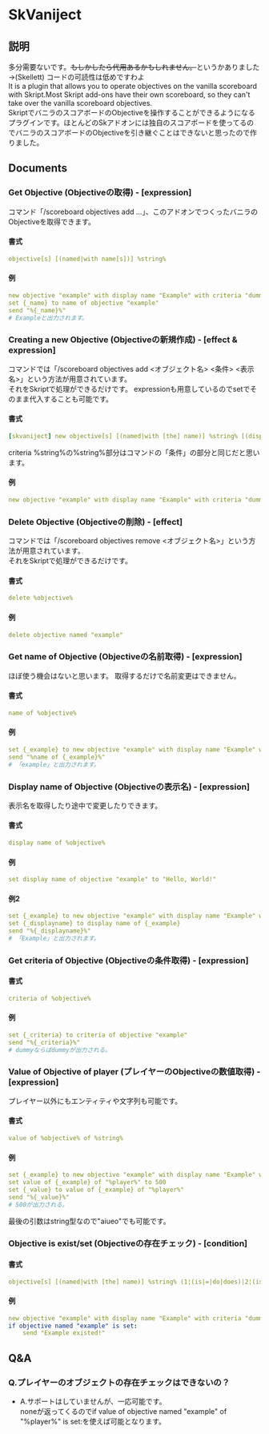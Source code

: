 # SkVaniject
## 説明
多分需要ないです。<s>もしかしたら代用あるかもしれません。</s>というかありました→(Skellett)
コードの可読性は低めですわよ
<br />
It is a plugin that allows you to operate objectives on the vanilla scoreboard with Skript.Most Skript add-ons have their own scoreboard, so they can't take over the vanilla scoreboard objectives.
<br />
SkriptでバニラのスコアボードのObjectiveを操作することができるようになるプラグインです。ほとんどのSkアドオンには独自のスコアボードを使ってるのでバニラのスコアボードのObjectiveを引き継ぐことはできないと思ったので作りました。

## Documents

### Get Objective (Objectiveの取得) - [expression]
コマンド「/scoreboard objectives add ...」、このアドオンでつくったバニラのObjectiveを取得できます。

#### 書式
```yml
objective[s] [(named|with name[s])] %string%
```

#### 例
```yml
new objective "example" with display name "Example" with criteria "dummy"
set {_name} to name of objective "example"
send "%{_name}%"
# Exampleと出力されます。
```

### Creating a new Objective (Objectiveの新規作成) - [effect & expression]
コマンドでは「/scoreboard objectives add &lt;オブジェクト名&gt; &lt;条件&gt; &lt;表示名&gt;」という方法が用意されています。<br />
それをSkriptで処理ができるだけです。
expressionも用意しているのでsetでそのまま代入することも可能です。

#### 書式
```yml
[skvaniject] new objective[s] [(named|with [the] name)] %string% [(display( |-)named|with [the] display( |-)name) %string%] [with [the] criteria %string%]
```
criteria %string%の%string%部分はコマンドの「条件」の部分と同じだと思います。

#### 例
```yml
new objective "example" with display name "Example" with criteria "dummy"
```

### Delete Objective (Objectiveの削除) - [effect]
コマンドでは「/scoreboard objectives remove &lt;オブジェクト名&gt;」という方法が用意されています。<br />
それをSkriptで処理ができるだけです。

#### 書式
```yml
delete %objective%
```

#### 例
```yml
delete objective named "example"
```

### Get name of Objective (Objectiveの名前取得) - [expression]
ほぼ使う機会はないと思います。
取得するだけで名前変更はできません。

#### 書式
```yml
name of %objective%
```

#### 例
```yml
set {_example} to new objective "example" with display name "Example" with criteria "dummy"
send "%name of {_example}%"
# 「example」と出力されます。
```

### Display name of Objective (Objectiveの表示名) - [expression]
表示名を取得したり途中で変更したりできます。

#### 書式
```yml
display name of %objective%
```

#### 例
```yml
set display name of objective "example" to "Hello, World!"
```

#### 例2
```yml
set {_example} to new objective "example" with display name "Example" with criteria "dummy"
set {_displayname} to display name of {_example}
send "%{_displayname}%"
# 「Example」と出力されます。
```

### Get criteria of Objective (Objectiveの条件取得) - [expression]

#### 書式
```yml
criteria of %objective%
```

#### 例
```yml
set {_criteria} to criteria of objective "example"
send "%{_criteria}%"
# dummyならばdummyが出力される。
```

### Value of Objective of player (プレイヤーのObjectiveの数値取得) - [expression]
プレイヤー以外にもエンティティや文字列も可能です。
#### 書式
```yml
value of %objective% of %string%
```

#### 例
```yml
set {_example} to new objective "example" with display name "Example" with criteria "dummy"
set value of {_example} of "%player%" to 500
set {_value} to value of {_example} of "%player%"
send "%{_value}%"
# 500が出力される。
```
最後の引数はstring型なので"aiueo"でも可能です。

### Objective is exist/set (Objectiveの存在チェック) - [condition]

#### 書式
```yml
objective[s] [(named|with [the] name)] %string% (1¦(is|=|do|does)|2¦(is|do|does)(n't|[ ]not)) (exist|set)
```

#### 例
```yml
new objective "example" with display name "Example" with criteria "dummy"
if objective named "example" is set:
    send "Example existed!"
```
## Q&A
### Q.プレイヤーのオブジェクトの存在チェックはできないの？
- A.サポートはしていませんが、一応可能です。<br />noneが返ってくるのでif value of objective named "example" of "%player%" is set:を使えば可能となります。
